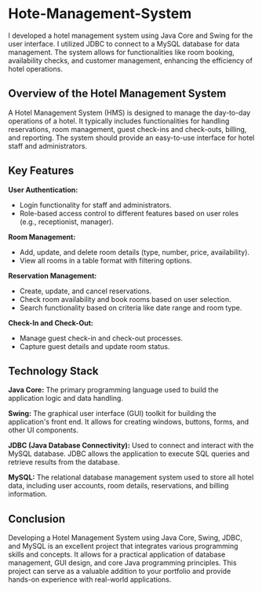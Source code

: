 # Hote-Management-System
I developed a hotel management system using Java Core and Swing for the user interface. I utilized JDBC to connect to a MySQL database for data management. The system allows for functionalities like room booking, availability checks, and customer management, enhancing the efficiency of hotel operations.

##  **Overview of the Hotel Management System**
A Hotel Management System (HMS) is designed to manage the day-to-day operations of a hotel. It typically includes functionalities for handling reservations, room management, guest check-ins and check-outs, billing, and reporting. The system should provide an easy-to-use interface for hotel staff and administrators.

## **Key Features**
**User Authentication:**
- Login functionality for staff and administrators.
- Role-based access control to different features based on user roles (e.g., receptionist, manager).

**Room Management:**
- Add, update, and delete room details (type, number, price, availability).
- View all rooms in a table format with filtering options.

**Reservation Management:**
- Create, update, and cancel reservations.
- Check room availability and book rooms based on user selection.
- Search functionality based on criteria like date range and room type.

**Check-In and Check-Out:**
- Manage guest check-in and check-out processes.
- Capture guest details and update room status.

## **Technology Stack**

**Java Core:** The primary programming language used to build the application logic and data handling.

**Swing:** The graphical user interface (GUI) toolkit for building the application's front end. It allows for creating windows, buttons, forms, and other UI components.

**JDBC (Java Database Connectivity):** Used to connect and interact with the MySQL database. JDBC allows the application to execute SQL queries and retrieve results from the database.

**MySQL:** The relational database management system used to store all hotel data, including user accounts, room details, reservations, and billing information.

## **Conclusion**
Developing a Hotel Management System using Java Core, Swing, JDBC, and MySQL is an excellent project that integrates various programming skills and concepts. It allows for a practical application of database management, GUI design, and core Java programming principles. This project can serve as a valuable addition to your portfolio and provide hands-on experience with real-world applications.

